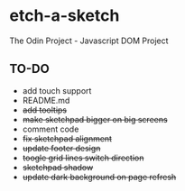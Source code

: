 # etch-a-sketch
The Odin Project - Javascript DOM Project

## TO-DO

- add touch support
- README.md
- ~~add tooltips~~
- ~~make sketchpad bigger on big screens~~
- comment code
- ~~fix sketchpad alignment~~
- ~~update footer design~~
- ~~toogle grid lines switch direction~~
- ~~sketchpad shadow~~
- ~~update dark background on page refresh~~